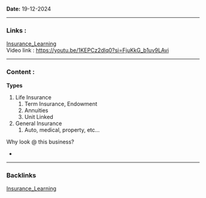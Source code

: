 
**Date:** 19-12-2024

---
### Links : 
[Insurance_Learning](../../Learning%20sectors_businesses/Insurance_Learning.md)  
Video link : https://youtu.be/1KEPCz2dlq0?si=FjuKkG_b1uv9LAvi

---
### Content : 

**Types** 
1. Life Insurance
	1. Term Insurance, Endowment
	2. Annuities
	3. Unit Linked
2. General Insurance
	1. Auto, medical, property, etc...

Why look @ this business?

* 




---
### Backlinks

[Insurance_Learning](../../Learning%20sectors_businesses/Insurance_Learning.md)  